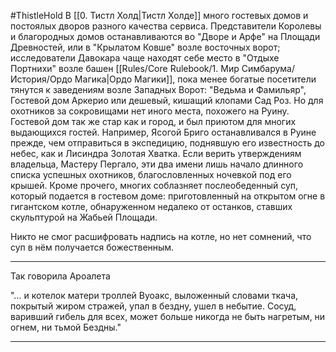#ThistleHold
В [[0. Тистл Холд|Тистл Холде]] много гостевых домов и постоялых дворов разного качества сервиса. Представители Королевы и благородных домов останавливаются во "Дворе и Арфе" на Площади Древностей, или в "Крылатом Ковше" возле восточных ворот; исследователи Давокара чаще находят себе место в "Отдыхе Портнихи" возле башен [[Rules/Core Rulebook/1. Мир Симбарума/История/Ордо Магика|Ордо Магики]], пока менее богатые посетители тянутся к заведениям возле Западных Ворот: "Ведьма и Фамильяр", Гостевой дом Аркерио или дешевый, кишащий клопами Сад Роз. Но для охотников за сокровищами нет иного места, похожего на Руину. Гостевой дом так же стар как и город, и был приютом для многих выдающихся гостей. Например, Ясогой Бриго останавливался в Руине прежде, чем отправиться в экспедицию, поднявшую его известность до небес, как и Лисиндра Золотая Хватка. Если верить утверждениям владельца, Мастеру Пергало, эти два имени лишь начало длинного списка успешных охотников, благословленных ночевкой под его крышей. Кроме прочего, многих соблазняет послеобеденный суп, который подается в гостевом доме: приготовленный на открытом огне в гигантском котле, обнаруженном недалеко от останков, ставших скульптурой на Жабьей Площади.

Никто не смог расшифровать надпись на котле, но нет сомнений, что суп в нём получается божественным.

----
Так говорила Ароалета

"… и котелок матери троллей Вуоакс, выложенный словами ткача, покрытый жиром стражей, упал в бездну, ушел в небытие. Сосуд, варивший гибель для всех, может больше никогда не быть нагретым, ни огнем, ни тьмой Бездны."

----